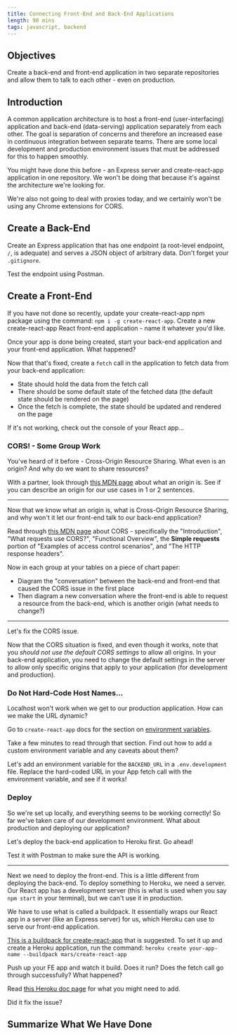 ```yaml
---
title: Connecting Front-End and Back-End Applications
length: 90 mins
tags: javascript, backend
---
```


## Objectives

Create a back-end and front-end application in two separate repositories and allow them to talk to each other - even on production.

## Introduction

A common application architecture is to host a front-end (user-interfacing) application and back-end (data-serving) application separately from each other. The goal is separation of concerns and therefore an increased ease in continuous integration between separate teams. There are some local development and production environment issues that must be addressed for this to happen smoothly.

You might have done this before - an Express server and create-react-app application in one repository. We won't be doing that because it's against the architecture we're looking for.

We're also not going to deal with proxies today, and we certainly won't be using any Chrome extensions for CORS.

## Create a Back-End

Create an Express application that has one endpoint (a root-level endpoint, `/`, is adequate) and serves a JSON object of arbitrary data. Don't forget your `.gitignore`.

Test the endpoint using Postman.

## Create a Front-End

If you have not done so recently, update your create-react-app npm package using the command: `npm i -g create-react-app`. Create a new create-react-app React front-end application - name it whatever you'd like.

Once your app is done being created, start your back-end application and your front-end application. What happened?

<!-- They should see that the FE and BE app are trying to run on the same port - change the BE development to be something like 3010 -->

Now that that's fixed, create a `fetch` call in the application to fetch data from your back-end application:

* State should hold the data from the fetch call
* There should be some default state of the fetched data (the default state should be rendered on the page)
* Once the fetch is complete, the state should be updated and rendered on the page

If it's not working, check out the console of your React app...

<!-- They should see a CORS error -->

### CORS! - Some Group Work

You've heard of it before - Cross-Origin Resource Sharing. What even is an origin? And why do we want to share resources?

With a partner, look through [this MDN page](https://developer.mozilla.org/en-US/docs/Web/Security/Same-origin_policy) about what an origin is. See if you can describe an origin for our use cases in 1 or 2 sentences.

---

Now that we know what an origin is, what is Cross-Origin Resource Sharing, and why won't it let our front-end talk to our back-end application?

Read through [this MDN page]() about CORS - specifically the "Introduction", "What requests use CORS?", "Functional Overview", the **Simple requests** portion of "Examples of access control scenarios", and "The HTTP response headers".

Now in each group at your tables on a piece of chart paper:

* Diagram the "conversation" between the back-end and front-end that caused the CORS issue in the first place
* Then diagram a new conversation where the front-end is able to request a resource from the back-end, which is another origin (what needs to change?)

---

Let's fix the CORS issue.

<!-- They need to add the "cors" express package and use the default app.use(cors()); in their server file -->

Now that the CORS situation is fixed, and even though it works, note that you _should not use the default CORS settings_ to allow all origins. In your back-end application, you need to change the default settings in the server to allow only specific origins that apply to your application (for development and production).

### Do Not Hard-Code Host Names...

Localhost won't work when we get to our production application. How can we make the URL dynamic?

Go to `create-react-app` docs for the section on [environment variables](https://github.com/facebook/create-react-app/blob/master/packages/react-scripts/template/README.md#adding-custom-environment-variables).

Take a few minutes to read through that section. Find out how to add a custom environment variable and any caveats about them?

<!-- Need to add them in some kind of .env file, in our case .env.development -->
<!-- Need to have prefix REACT_APP_ -->
<!-- NODE_ENV environment variable is available by default -->
<!-- The environment variables are embedded during the build time, not run time -->

Let's add an environment variable for the `BACKEND_URL` in a `.env.development` file. Replace the hard-coded URL in your App fetch call with the environment variable, and see if it works!

### Deploy

So we're set up locally, and everything seems to be working correctly! So far we've taken care of our development environment. What about production and deploying our application?

Let's deploy the back-end application to Heroku first. Go ahead!

Test it with Postman to make sure the API is working.

---

Next we need to deploy the front-end. This is a little different from deploying the back-end. To deploy something to Heroku, we need a server. Our React app has a development server (this is what is used when you say `npm start` in your terminal), but we can't use it in production.

We have to use what is called a buildpack. It essentially wraps our React app in a server (like an Express server) for us, which Heroku can use to serve our front-end application.

[This is a buildpack for create-react-app](https://github.com/mars/create-react-app-buildpack) that is suggested. To set it up and create a Heroku application, run the command: `heroku create your-app-name --buildpack mars/create-react-app`

Push up your FE app and watch it build. Does it run? Does the fetch call go through successfully? What happened?

<!-- The fetch call will not go through because the BACKEND_URL has not been set for production through Heroku -->

Read [this Heroku doc page](https://devcenter.heroku.com/articles/config-vars#using-the-heroku-dashboard) for what you might need to add.

Did it fix the issue?

## Summarize What We Have Done

<!--  -->
